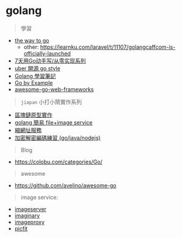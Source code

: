 # golang

> 學習

- [the way to go](https://learnku.com/docs/the-way-to-go)
  - other: https://learnku.com/laravel/t/11107/golangcaffcom-is-officially-launched
- [7天用Go动手写/从零实现系列](https://github.com/geektutu/7days-golang)
- [uber 開源 go style](https://github.com/uber-go/guide/blob/master/style.md)
- [Golang 學習筆記](https://medium.com/@john.lin/golang-%E5%AD%B8%E7%BF%92%E7%AD%86%E8%A8%98-582cad359738)
- [Go by Example](https://gobyexample.com/)
- [awesome-go-web-frameworks](https://github.com/speedwheel/awesome-go-web-frameworks/blob/master/README.md#popularity)

> `jiapan` 小打小鬧實作系列

- [區塊鏈原型實作](https://github.com/justintien/blockchain-prototype)
- [golang 簡易 file+image service](https://github.com/justintien/go-storage)
- [縮網址服務](https://github.com/justintien/url-shortener)
- [加密解密編碼練習 (go/java/nodejs)](https://github.com/justintien/encrypt-decrypt)

> Blog

- https://colobu.com/categories/Go/

> awesome

- https://github.com/avelino/awesome-go

> image service:

- [imageserver](https://github.com/pierrre/imageserver)
- [imaginary](https://github.com/h2non/imaginary)
- [imageproxy](https://github.com/willnorris/imageproxy)
- [picfit](https://github.com/thoas/picfit)